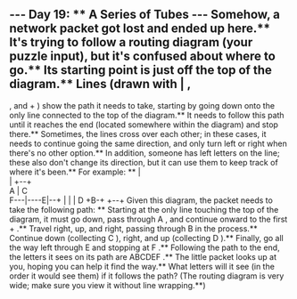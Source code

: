 --- Day 19: ** A Series of Tubes ---
Somehow, a network packet got
lost
and ended up here.**  It's trying to follow a routing diagram (your puzzle input), but it's confused about where to go.**
Its starting point is just off the top of the diagram.** Lines (drawn with
|
,
-
, and
+
) show the path it needs to take, starting by going down onto the only line connected to the top of the diagram.** It needs to follow this path until it reaches the end (located somewhere within the diagram) and stop there.**
Sometimes, the lines cross over each other; in these cases, it needs to continue going the same direction, and only turn left or right when there's no other option.**  In addition, someone has left
letters
on the line; these also don't change its direction, but it can use them to keep track of where it's been.** For example: **
|          
     |  +--+    
     A  |  C    
 F---|----E|--+ 
     |  |  |  D 
     +B-+  +--+
Given this diagram, the packet needs to take the following path: **
Starting at the only line touching the top of the diagram, it must go down, pass through
A
, and continue onward to the first
+
.**
Travel right, up, and right, passing through
B
in the process.**
Continue down (collecting
C
), right, and up (collecting
D
).**
Finally, go all the way left through
E
and stopping at
F
.**
Following the path to the end, the letters it sees on its path are
ABCDEF
.**
The little packet looks up at you, hoping you can help it find the way.**
What letters will it see
(in the order it would see them) if it follows the path? (The routing diagram is very wide; make sure you view it without line wrapping.**)